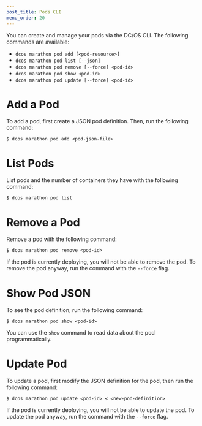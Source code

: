 ```yaml
---
post_title: Pods CLI
menu_order: 20
---
```


You can create and manage your pods via the DC/OS CLI. The following commands are available:

* `dcos marathon pod add [<pod-resource>]`
* `dcos marathon pod list [--json]`
* `dcos marathon pod remove [--force] <pod-id>`
* `dcos marathon pod show <pod-id>`
* `dcos marathon pod update [--force] <pod-id>`

# Add a Pod

To add a pod, first create a JSON pod definition. Then, run the following command:
```
$ dcos marathon pod add <pod-json-file>
```

# List Pods
List pods and the number of containers they have with the following command:
```
$ dcos marathon pod list
```

# Remove a Pod
Remove a pod with the following command:
```
$ dcos marathon pod remove <pod-id>
```

If the pod is currently deploying, you will not be able to remove the pod. To remove the pod anyway, run the command with the `--force` flag.

# Show Pod JSON
To see the pod definition, run the following command:
```
$ dcos marathon pod show <pod-id>
```
You can use the `show` command to read data about the pod programmatically.

# Update Pod
To update a pod, first modify the JSON definition for the pod, then run the following command: 

```
$ dcos marathon pod update <pod-id> < <new-pod-definition>
```

If the pod is currently deploying, you will not be able to update the pod. To update the pod anyway, run the command with the `--force` flag.
